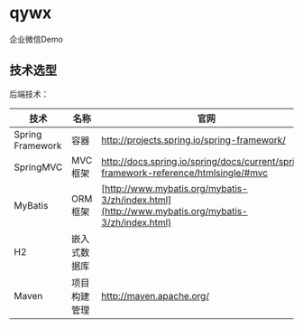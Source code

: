 # qywx
企业微信Demo

## 技术选型

后端技术：

| 技术             | 名称         | 官网                                                         |
| ---------------- | ------------ | ------------------------------------------------------------ |
| Spring Framework | 容器         | http://projects.spring.io/spring-framework/                  |
| SpringMVC        | MVC框架      | http://docs.spring.io/spring/docs/current/spring-framework-reference/htmlsingle/#mvc |
| MyBatis          | ORM框架      | [http://www.mybatis.org/mybatis-3/zh/index.html](http://www.mybatis.org/mybatis-3/zh/index.html) |
| H2               | 嵌入式数据库 |                                                              |
| Maven            | 项目构建管理 | http://maven.apache.org/                                     |









